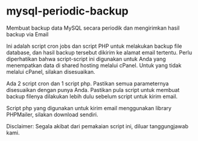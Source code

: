 # mysql-periodic-backup
Membuat backup data MySQL secara periodik dan mengirimkan hasil backup via Email

Ini adalah script cron jobs dan script PHP untuk melakukan backup file database, dan hasil backup tersebut dikirim ke alamat email tertentu. Perlu diperhatikan bahwa script-script ini digunakan untuk Anda yang menempatkan data di shared hosting melalui cPanel. Untuk yang tidak melalui cPanel, silakan disesuaikan.

Ada 2 script cron dan 1 script php. Pastikan semua parameternya disesuaikan dengan punya Anda. Pastikan pula script untuk membuat backup filenya dilakukan lebih dulu sebelum script untuk kirim email.

Script php yang digunakan untuk kirim email menggunakan library PHPMailer, silakan download sendiri.

Disclaimer:
Segala akibat dari pemakaian script ini, diluar tanggungjawab kami.

